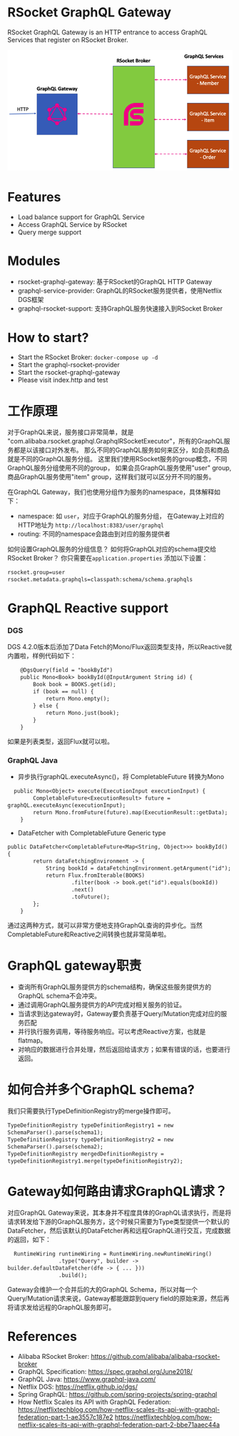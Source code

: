 RSocket GraphQL Gateway
=======================

RSocket GraphQL Gateway is an HTTP entrance to access GraphQL Services that register on RSocket Broker.

![GraphQL RSocket Gateway](grapql-rsocke-gateway.png)

# Features

* Load balance support for GraphQL Service
* Access GraphQL Service by RSocket
* Query merge support

# Modules

* rsocket-graphql-gateway: 基于RSocket的GraphQL HTTP Gateway
* graphql-service-provider: GraphQL的RSocket服务提供者，使用Netflix DGS框架
* graphql-rsocket-support: 支持GraphQL服务快速接入到RSocket Broker

# How to start?

* Start the RSocket Broker: `docker-compose up -d`
* Start the graphql-rsocket-provider
* Start the rsocket-graphql-gateway
* Please visit index.http and test

# 工作原理

对于GraphQL来说，服务接口非常简单，就是 "com.alibaba.rsocket.graphql.GraphqlRSocketExecutor"，所有的GraphQL服务都是以该接口对外发布。
那么不同的GraphQL服务如何来区分，如会员和商品就是不同的GraphQL服务分组。 这里我们使用RSocket服务的group概念，不同GraphQL服务分组使用不同的group，
如果会员GraphQL服务使用"user" group, 商品GraphQL服务使用"item" group，这样我们就可以区分开不同的服务。

在GraphQL Gateway，我们也使用分组作为服务的namespace，具体解释如下：

* namespace: 如 `user`，对应于GraphQL的服务分组， 在Gateway上对应的HTTP地址为 `http://localhost:8383/user/graphql`
* routing: 不同的namespace会路由到对应的服务提供者

如何设置GraphQL服务的分组信息？ 如何将GraphQL对应的schema提交给RSocket Broker？ 你只需要在`application.properties` 添加以下设置：

```
rsocket.group=user
rsocket.metadata.graphqls=classpath:schema/schema.graphqls
```

# GraphQL Reactive support

### DGS

DGS 4.2.0版本后添加了Data Fetch的Mono/Flux返回类型支持，所以Reactive就内置啦，样例代码如下：

```
    @DgsQuery(field = "bookById")
    public Mono<Book> bookById(@InputArgument String id) {
        Book book = BOOKS.get(id);
        if (book == null) {
            return Mono.empty();
        } else {
            return Mono.just(book);
        }
    }
```

如果是列表类型，返回Flux就可以啦。

### GraphQL Java

* 异步执行graphQL.executeAsync()，将 CompletableFuture 转换为Mono

```
  public Mono<Object> execute(ExecutionInput executionInput) {
        CompletableFuture<ExecutionResult> future = graphQL.executeAsync(executionInput);
        return Mono.fromFuture(future).map(ExecutionResult::getData);
    }
```

*  DataFetcher with CompletableFuture<T> Generic type

```
public DataFetcher<CompletableFuture<Map<String, Object>>> bookById() {
        return dataFetchingEnvironment -> {
            String bookId = dataFetchingEnvironment.getArgument("id");
            return Flux.fromIterable(BOOKS)
                    .filter(book -> book.get("id").equals(bookId))
                    .next()
                    .toFuture();
        };
    }
```

通过这两种方式，就可以非常方便地支持GraphQL查询的异步化。当然CompletableFuture和Reactive之间转换也就非常简单啦。

# GraphQL gateway职责

* 查询所有GraphQL服务提供方的schema结构，确保这些服务提供方的GraphQL schema不会冲突。
* 通过调用GraphQL服务提供方的API完成对相关服务的验证。
* 当请求到达gateway时，Gateway要负责基于Query/Mutation完成对应的服务匹配
* 并行执行服务调用，等待服务响应。可以考虑Reactive方案，也就是flatmap。
* 对响应的数据进行合并处理，然后返回给请求方；如果有错误的话，也要进行返回。

# 如何合并多个GraphQL schema?

我们只需要执行TypeDefinitionRegistry的merge操作即可。

```
TypeDefinitionRegistry typeDefinitionRegistry1 = new SchemaParser().parse(schema1);
TypeDefinitionRegistry typeDefinitionRegistry2 = new SchemaParser().parse(schema2);
TypeDefinitionRegistry mergedDefinitionRegistry = typeDefinitionRegistry1.merge(typeDefinitionRegistry2);
```

# Gateway如何路由请求GraphQL请求？
对应GraphQL Gateway来说，其本身并不程度具体的GraphQL请求执行，而是将请求转发给下游的GraphQL服务方，这个时候只需要为Type类型提供一个默认的DataFetcher，然后该默认的DataFetcher再和远程GraphQL进行交互，完成数据的返回，如下：

```
  RuntimeWiring runtimeWiring = RuntimeWiring.newRuntimeWiring()
                .type("Query", builder -> builder.defaultDataFetcher(dfe -> { ... }))
                .build();
```

Gateway会维护一个合并后的大的GraphQL Schema，所以对每一个Query/Mutation请求来说，Gateway都能跟踪到query field的原始来源，然后再将请求发给远程的GraphQL服务即可。

# References

* Alibaba RSocket Broker: https://github.com/alibaba/alibaba-rsocket-broker
* GraphQL Specification: https://spec.graphql.org/June2018/
* GraphQL Java: https://www.graphql-java.com/
* Netflix DGS: https://netflix.github.io/dgs/
* Spring GraphQL: https://github.com/spring-projects/spring-graphql
* How Netflix Scales its API with GraphQL Federation: https://netflixtechblog.com/how-netflix-scales-its-api-with-graphql-federation-part-1-ae3557c187e2 https://netflixtechblog.com/how-netflix-scales-its-api-with-graphql-federation-part-2-bbe71aaec44a